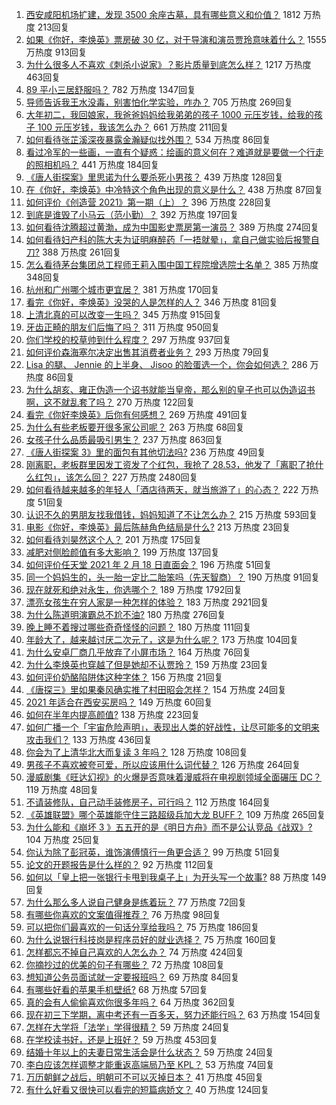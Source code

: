 1. [西安咸阳机场扩建，发现 3500 余座古墓，具有哪些意义和价值？](https://www.zhihu.com/question/444692867) 1812 万热度 213回复
1. [如果《你好，李焕英》票房破 30 亿，对于导演和演员贾玲意味着什么？](https://www.zhihu.com/question/444531706) 1555 万热度 913回复
1. [为什么很多人不喜欢《刺杀小说家》？影片质量到底怎么样？](https://www.zhihu.com/question/444097573) 1217 万热度 463回复
1. [89 平小三居舒服吗？](https://www.zhihu.com/question/394899251) 782 万热度 1347回复
1. [导师告诉我王水没毒，别害怕化学实验，咋办？](https://www.zhihu.com/question/444497836) 705 万热度 269回复
1. [大年初二，我回娘家，我爸爸妈妈给我弟弟的孩子 1000 元压岁钱，给我的孩子 100 元压岁钱，我该怎么办？](https://www.zhihu.com/question/444673444) 661 万热度 211回复
1. [如何看待张芷溪深夜暴露金瀚疑似找外围？](https://www.zhihu.com/question/444964233) 534 万热度 86回复
1. [看过冷军的一些画，一直有个疑惑：绘画的意义何在？难道就是要做一个行走的照相机吗？](https://www.zhihu.com/question/443195868) 441 万热度 184回复
1. [《唐人街探案》里思诺为什么要杀死小男孩？](https://www.zhihu.com/question/38866953) 439 万热度 128回复
1. [在《你好，李焕英》中冷特这个角色出现的意义是什么？](https://www.zhihu.com/question/444145626) 438 万热度 87回复
1. [如何评价《创造营 2021》第一期（上）？](https://www.zhihu.com/question/444905133) 396 万热度 228回复
1. [到底是谁毁了小马云（范小勤）？](https://www.zhihu.com/question/443916863) 392 万热度 197回复
1. [如何看待沈腾超过黄渤，成为中国影史票房第一演员？](https://www.zhihu.com/question/444832316) 389 万热度 274回复
1. [如何看待妇产科的陈大夫为证明麻醉药「一捂就晕」，拿自己做实验后报警自刀?](https://www.zhihu.com/question/444693829) 388 万热度 261回复
1. [怎么看待茅台集团总工程师王莉入围中国工程院增选院士名单？](https://www.zhihu.com/question/444741326) 385 万热度 348回复
1. [杭州和广州哪个城市更宜居？](https://www.zhihu.com/question/63052563) 381 万热度 170回复
1. [看完《你好，李焕英》没哭的人是怎样的人？](https://www.zhihu.com/question/444609982) 346 万热度 81回复
1. [上清北真的可以改变一生吗？](https://www.zhihu.com/question/300213917) 345 万热度 915回复
1. [牙齿正畸的朋友们后悔了吗？](https://www.zhihu.com/question/308980503) 311 万热度 950回复
1. [你们学校的校草帅到什么程度？](https://www.zhihu.com/question/290011743) 297 万热度 937回复
1. [如何评价森海塞尔决定出售其消费者业务？](https://www.zhihu.com/question/444861091) 293 万热度 79回复
1. [Lisa 的腿、 Jennie 的上半身、 Jisoo 的脸蛋选一个，你会如何选？](https://www.zhihu.com/question/444231978) 286 万热度 86回复
1. [为什么胡亥、雍正伪造一个诏书就能当皇帝，那么别的皇子也可以伪造诏书啊，这不就乱套了吗？](https://www.zhihu.com/question/443799152) 270 万热度 122回复
1. [看完《你好李焕英》后你有何感想？](https://www.zhihu.com/question/441478426) 269 万热度 491回复
1. [为什么有些老板要开很多家公司呢？](https://www.zhihu.com/question/422859679) 263 万热度 68回复
1. [女孩子什么品质最吸引男生？](https://www.zhihu.com/question/313462176) 237 万热度 863回复
1. [《唐人街探案 3》里的面包有其他切法吗?](https://www.zhihu.com/question/444512576) 236 万热度 49回复
1. [刚离职，老板群里因发工资发了个红包，我抢了 28.53，他发了「离职了抢什么红包」，该怎么回？](https://www.zhihu.com/question/406777225) 227 万热度 2480回复
1. [如何看待越来越多的年轻人「酒店待两天，就当旅游了」的心态？](https://www.zhihu.com/question/443416170) 222 万热度 51回复
1. [认识不久的男朋友找我借钱，妈妈知道了不让怎么办？](https://www.zhihu.com/question/61523392) 215 万热度 593回复
1. [电影《你好，李焕英》最后陈赫角色结局是什么?](https://www.zhihu.com/question/444151515) 213 万热度 23回复
1. [如何看待刘昊然这个人？](https://www.zhihu.com/question/440653826) 201 万热度 175回复
1. [减肥对侧脸颜值有多大影响？](https://www.zhihu.com/question/68223529) 199 万热度 137回复
1. [如何评价任天堂 2021 年 2 月 18 日直面会？](https://www.zhihu.com/question/444776929) 196 万热度 51回复
1. [同一个妈妈生的，头一胎一定比二胎笨吗（先天智商）？](https://www.zhihu.com/question/440927496) 190 万热度 91回复
1. [现在就死和绝对永生，你选哪个？](https://www.zhihu.com/question/436232952) 189 万热度 1792回复
1. [漂亮女孩生在穷人家是一种怎样的体验？](https://www.zhihu.com/question/30917738) 183 万热度 2921回复
1. [为什么陈道明演霸总不尬不油?](https://www.zhihu.com/question/438228339) 180 万热度 276回复
1. [晚上睡不着搜过哪些奇奇怪怪的问题？](https://www.zhihu.com/question/441748782) 180 万热度 111回复
1. [年龄大了，越来越讨厌二次元了，这是为什么呢？](https://www.zhihu.com/question/444458515) 173 万热度 104回复
1. [为什么安卓厂商几乎放弃了小屏市场？](https://www.zhihu.com/question/433419730) 164 万热度 76回复
1. [为什么李焕英也穿越了但是她却不认贾玲？](https://www.zhihu.com/question/444639133) 159 万热度 23回复
1. [如何评价奶酪陷阱体这种字体？](https://www.zhihu.com/question/444715076) 156 万热度 21回复
1. [《唐探三》里如果秦风确实推了村田昭会怎样？](https://www.zhihu.com/question/444202523) 154 万热度 24回复
1. [2021 年适合在西安买房吗？](https://www.zhihu.com/question/434738905) 149 万热度 60回复
1. [如何在半年内提高颜值?](https://www.zhihu.com/question/302545858) 138 万热度 223回复
1. [如何广播一个「宇宙危险声明」，表现出人类的好战性，让尽可能多的文明来攻击我们？](https://www.zhihu.com/question/439377136) 133 万热度 436回复
1. [你会为了上清华北大而复读 3 年吗？](https://www.zhihu.com/question/443751142) 128 万热度 108回复
1. [男孩子不喜欢被夸可爱，所以应该用什么词代替？](https://www.zhihu.com/question/321301644) 126 万热度 264回复
1. [漫威剧集《旺达幻视》的火爆是否意味着漫威将在电视剧领域全面碾压 DC？](https://www.zhihu.com/question/436982367) 119 万热度 48回复
1. [不请装修队，自己动手装修房子，可行吗？](https://www.zhihu.com/question/22665390) 112 万热度 164回复
1. [《英雄联盟》哪个英雄能守住三路超级兵加大龙 BUFF？](https://www.zhihu.com/question/388623994) 109 万热度 265回复
1. [为什么能和《崩坏 3 》五五开的是《明日方舟》而不是公认竞品《战双》?](https://www.zhihu.com/question/443736499) 104 万热度 25回复
1. [你认为除了彭冠英，谁饰演傅慎行一角更合适？](https://www.zhihu.com/question/444144086) 99 万热度 51回复
1. [论文的开题报告是什么样的？](https://www.zhihu.com/question/345217290) 92 万热度 112回复
1. [如何以「皇上把一张银行卡甩到我桌子上」为开头写一个故事?](https://www.zhihu.com/question/439189931) 88 万热度 149回复
1. [为什么那么多人说自己健身是练着玩？](https://www.zhihu.com/question/307840423) 77 万热度 72回复
1. [有哪些你喜欢的文案值得推荐？](https://www.zhihu.com/question/440876294) 76 万热度 98回复
1. [可以把你们最喜欢的一句话分享给我吗？](https://www.zhihu.com/question/443748416) 75 万热度 186回复
1. [为什么说银行科技岗是程序员好的就业选择？](https://www.zhihu.com/question/380468704) 75 万热度 160回复
1. [怎样都忘不掉自己喜欢的人怎么办？](https://www.zhihu.com/question/441535705) 74 万热度 424回复
1. [你摘抄过的优美的句子有哪些？](https://www.zhihu.com/question/437698652) 72 万热度 108回复
1. [想知道公务员面试就一定要报班吗？](https://www.zhihu.com/question/437000541) 69 万热度 84回复
1. [有哪些好看的苹果手机壁纸?](https://www.zhihu.com/question/366134445) 68 万热度 57回复
1. [真的会有人偷偷喜欢你很多年吗？](https://www.zhihu.com/question/443090241) 64 万热度 362回复
1. [现在初三下学期，离中考还有一百多天，努力还能行吗？](https://www.zhihu.com/question/444371394) 63 万热度 154回复
1. [怎样在大学将「法学」学得很精？](https://www.zhihu.com/question/442023739) 59 万热度 24回复
1. [在学校读书好，还是上班好？](https://www.zhihu.com/question/441950552) 59 万热度 453回复
1. [结婚十年以上的夫妻日常生活会是什么状态？](https://www.zhihu.com/question/280849555) 59 万热度 24回复
1. [李白应该怎样调整才能重返高端局乃至 KPL？](https://www.zhihu.com/question/398921276) 53 万热度 74回复
1. [万历朝鲜之战后，明朝可不可以灭掉日本？](https://www.zhihu.com/question/442606900) 41 万热度 45回复
1. [有什么好看又很快可以看完的短篇病娇文？](https://www.zhihu.com/question/377396916) 40 万热度 124回复